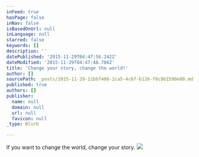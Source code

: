 ```yaml
---
inFeed: true
hasPage: false
inNav: false
isBasedOnUrl: null
inLanguage: null
starred: false
keywords: []
description: ''
datePublished: '2015-11-29T04:47:56.242Z'
dateModified: '2015-11-29T04:47:48.786Z'
title: 'Change your story, change the world!'
author: []
sourcePath: _posts/2015-11-29-11bbf406-2ca5-4c6f-b126-f0c9b1590e80.md
published: true
authors: []
publisher:
  name: null
  domain: null
  url: null
  favicon: null
_type: Blurb

---
```

If you want to change the world, change your story.
![](https://the-grid-user-content.s3-us-west-2.amazonaws.com/e907a5b1-fc08-4066-ab6a-3332c84ec111.jpg)